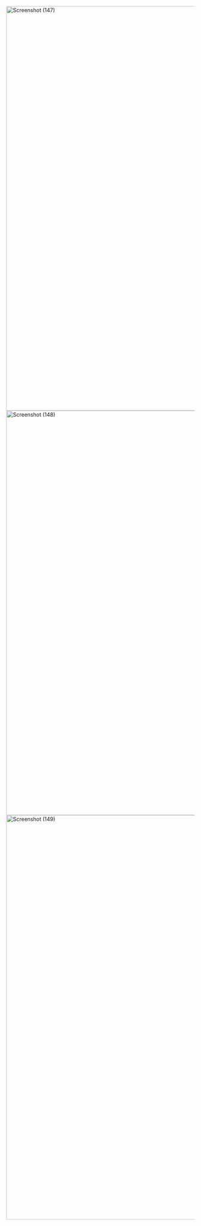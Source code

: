 <img width="1920" height="1080" alt="Screenshot (147)" src="https://github.com/user-attachments/assets/ce45e04a-2abf-4b2e-a1bd-6861f04ab326" />
<img width="1920" height="1080" alt="Screenshot (148)" src="https://github.com/user-attachments/assets/88c6216d-bdf3-454c-a6fd-682ace6179d2" />
<img width="1920" height="1080" alt="Screenshot (149)" src="https://github.com/user-attachments/assets/f2df1dfb-fc49-4297-ade4-23a7c3724b0f" />

